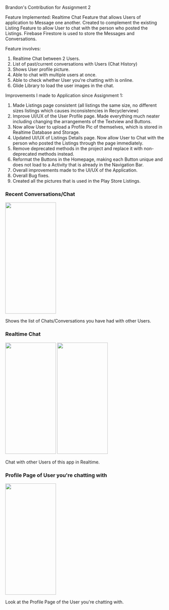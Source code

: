 Brandon's Contribution for Assignment 2

Feature Implemented: Realtime Chat Feature that allows Users of application to Message one another. 
Created to complement the existing Listing Feature to allow User to chat with the person who posted the Listings. 
Firebase Firestore is used to store the Messages and Conversations.

Feature involves:

1. Realtime Chat between 2 Users.
2. List of past/current conversations with Users (Chat History)
3. Shows User profile picture.
4. Able to chat with multiple users at once.
5. Able to check whether User you're chatting with is online.
6. Glide Library to load the user images in the chat.

Improvements I made to Application since Assignment 1:

1. Made Listings page consistent (all listings the same size, no different sizes listings which causes inconsistencies in Recyclerview)
2. Improve UI/UX of the User Profile page. Made everything much neater including changing the arrangements of the Textview and Buttons.
3. Now allow User to upload a Profile Pic of themselves, which is stored in Realtime Database and Storage.
4. Updated UI/UX of Listings Details page. Now allow User to Chat with the person who posted the Listings through the page immediately.
5. Remove deprecated methods in the project and replace it with non-deprecated methods instead.
6. Reformat the Buttons in the Homepage, making each Button unique and does not load to a Activity that is already in the Navigation Bar. 
7. Overall improvements made to the UI/UX of the Application.
8. Overall Bug fixes.
9. Created all the pictures that is used in the Play Store Listings.

### Recent Conversations/Chat
<img src="https://user-images.githubusercontent.com/104063681/182048348-689a3bb5-bcf8-4b40-87dc-6e93b1039b07.png" width="160" height="350">

Shows the list of Chats/Conversations you have had with other Users.

### Realtime Chat
<img src="https://user-images.githubusercontent.com/104063681/182048225-26eb49a3-6d66-4df8-b74d-fbdb884b4158.png" width="160" height="350">  <img src="https://user-images.githubusercontent.com/104063681/182048232-c9c28799-8cfb-4259-ac69-63b28536b0f0.png" width="160" height="350">

Chat with other Users of this app in Realtime.

### Profile Page of User you're chatting with
<img src="https://user-images.githubusercontent.com/104063681/182048414-749a568a-0b1e-4fec-9391-f77a46784fa9.png" width="160" height="350">

Look at the Profile Page of the User you're chatting with.
